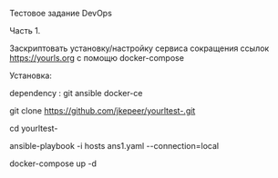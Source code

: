 Тестовое задание DevOps

Часть 1.

Заскриптовать установку/настройку сервиса сокращения ссылок https://yourls.org с помощю docker-compose

Установка:

dependency : git ansible docker-ce

git clone  https://github.com/jkepeer/yourltest-.git

cd yourltest-

ansible-playbook -i hosts  ans1.yaml --connection=local

docker-compose up -d
